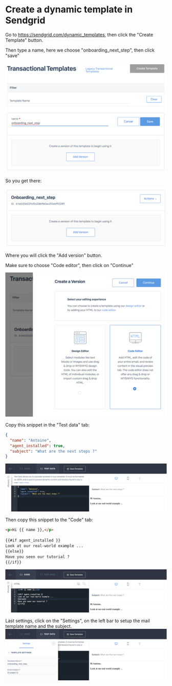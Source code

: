 # Create a dynamic template in Sendgrid

Go to https://sendgrid.com/dynamic_templates, then click the "Create Template" button.

Then type a name, here we choose "onboarding_next_step", then click "save"

![Create a dynamic template](/doc/images/dynamic_template_1.png)

So you get there:

![Add a version](/doc/images/dynamic_template_2.png)

Where you will click the "Add version" button.

Make sure to choose "Code editor", then click on "Continue"

![Select Code editor](/doc/images/dynamic_template_3.png)

Copy this snippet in the "Test data" tab:
```json
{
  "name": "Antoine",
  "agent_installed": true,
  "subject": "What are the next steps ?"
}
```
![Add some test data](/doc/images/dynamic_template_test_data.png)

Then copy this snippet to the "Code" tab:
```html
<p>Hi {{ name }},</p>

{{#if agent_installed }}
Look at our real-world example ...
{{else}}
Have you seen our tutorial ?
{{/if}}
```
![Paste the mail template](/doc/images/dynamic_template_code.png)

Last settings, click on the "Settings", on the left bar to setup the mail template name and the subject.
![Set the subject as variable](/doc/images/dynamic_template_settings.png)
